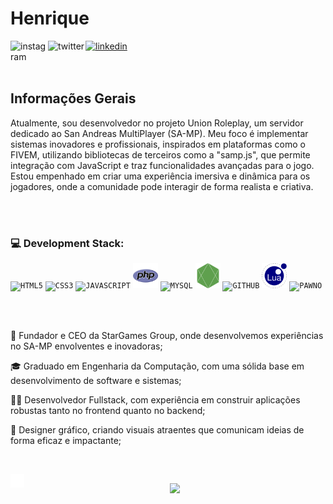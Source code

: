 <div dsplay="inline-block">

 
 <h1 align="left">Henrique</h1>
 <a href="https://www.instagram.com/unionsamp/">
    <img align="left" width="60px" src="https://i.imgur.com/AdWBK6E.png" alt="instagram" style="vertical-align:top;">
  </a> 
  <a href="https://discord.gg/GNdCHWjvjk">
    <img align="left" width="60px" src="https://i.imgur.com/mHz78jS.png" alt="twitter" style="vertical-align:top;">
  </a>
  <a href="https://www.youtube.com/@unionsamp">
    <img width="60px" src="https://i.imgur.com/3YgxCgH.png" alt="linkedin" style="vertical-align:top;">
  </a>

</div>





</br>
</br>

## Informações Gerais

Atualmente, sou desenvolvedor no projeto Union Roleplay, um servidor dedicado ao San Andreas MultiPlayer (SA-MP). Meu foco é implementar sistemas inovadores e profissionais, inspirados em plataformas como o FIVEM, utilizando bibliotecas de terceiros como a "samp.js", que permite integração com JavaScript e traz funcionalidades avançadas para o jogo. Estou empenhado em criar uma experiência imersiva e dinâmica para os jogadores, onde a comunidade pode interagir de forma realista e criativa.

</br>
</br>

### 💻 Development Stack:
 
<code><img width="40px" src="https://cdn.jsdelivr.net/gh/devicons/devicon/icons/html5/html5-original-wordmark.svg" title = "HTML5"/></code>
<code><img width="40px" src="https://cdn.jsdelivr.net/gh/devicons/devicon/icons/css3/css3-original-wordmark.svg" title = "CSS3"/></code>
<code><img width="40px" src="https://cdn.jsdelivr.net/gh/devicons/devicon/icons/javascript/javascript-original.svg" title = "JAVASCRIPT"/></code>
<code><img width="40px" src="https://github.com/devicons/devicon/blob/master/icons/php/php-original.svg" title = "PHP"/></code>
<code><img width="40px" src="https://cdn.jsdelivr.net/gh/devicons/devicon/icons/mysql/mysql-original.svg" title = "MYSQL"/></code>
<code><img width="40px" src="https://github.com/devicons/devicon/blob/master/icons/nodejs/nodejs-plain.svg" title = "NODE.JS"/></code>
<code><img width="40px" src="https://cdn.jsdelivr.net/gh/devicons/devicon/icons/github/github-original.svg" title = "GITHUB"/></code>
<code><img width="40px" src="https://github.com/devicons/devicon/blob/master/icons/lua/lua-original.svg" title = "LUA"/></code>
<code><img width="40px" src="https://camo.githubusercontent.com/95ce3e3376aea65f4602393e5650d381ca0a8d48b08f2413ad43e338c3f69cfc/68747470733a2f2f692e696d6775722e636f6d2f564a4c486a664d2e706e67" title = "PAWNO"/></code>


</br>
</br>
<div display="inline-block">
 <p align="left">🚀 Fundador e CEO da StarGames Group, onde desenvolvemos experiências no SA-MP envolventes e inovadoras;</p>
 <p align="left">🎓 Graduado em Engenharia da Computação, com uma sólida base em desenvolvimento de software e sistemas;</p>
 <p align="left">👨‍💻 Desenvolvedor Fullstack, com experiência em construir aplicações robustas tanto no frontend quanto no backend;</p>
 <p align="left">🎨 Designer gráfico, criando visuais atraentes que comunicam ideias de forma eficaz e impactante;</p>
</div>



</br>

<a href="https://www.instagram.com/henrilks" target="_blank"><img align="left" alt="Instagram" width="22px" src="https://github.com/Aakarsh-B/trying-repos/blob/master/insta.svg" />

##
<p align="center">
<a href="https://github.com/isbl4ck">
  <img height="180em" src="https://github-readme-stats-eight-theta.vercel.app/api?username=isbl4ck&show_icons=true&theme=algolia&include_all_commits=true&count_private=true"/>
</a>
</p>
